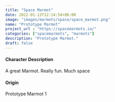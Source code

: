 ```yaml
---
title: "Space Marmot"
date: 2022-01-12T12:14:54+06:00
image: "images/marmots/space/space_marmot.png"
name: "Prototype Marmot"
project_url : "https://spacemarmots.io/"
categories: ["spacemarmots", "marmots"]
description: "Prototype Marmot."
draft: false
---
```


#### Character Description

A great Marmot. Really fun. Much space

#### Origin

Prototype Marmot 1